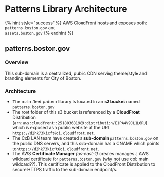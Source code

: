 # Patterns Library Architecture

{% hint style="success" %}
AWS CloudFront hosts and exposes both:  
`patterns.boston.gov` and  
`assets.boston.gov`
{% endhint %}

## patterns.boston.gov

### Overview

This sub-domain is a centralized, public CDN serving theme/style and branding elements for City of Boston.

### Architecture

* The main fleet pattern library is located in an  **s3 bucket** named `patterns.boston.gov`
* The root folder of this s3 bucket is referenced by a **CloudFront** Distribution \(`arn:aws:cloudfront::251803681989:distribution/E1PA4V9JL1L6RU`\) which is exposed as a public website at the URL `https://d2hk73kicft6oi.cloudfront.net.`  
* The CoB LAN team have created a **sub-domain** `patterns.boston.gov` on the public DNS servers, and this sub-domain has a CNAME which points to`https://d2hk73kicft6oi.cloudfront.net`. 
* The AWS **Certificate Manager** _\(us-east-1\)_ creates manages a AWS wildcard certificate for `patterns.boston.gov` \(why not use cob main wildcard??\).  This certificate is applied to the CloudFront Distribution to secure HTTPS traffic to the sub-domain endpoint/s.

